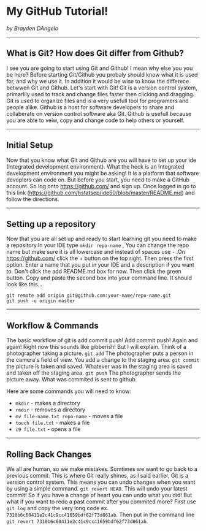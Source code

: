 # My GitHub Tutorial! 

_by Brayden DAngelo_

---
## What is Git? How does Git differ from Github?

I see you are going to start using Git and Github! I mean why else you you be here? Before starting Git/Github you probaly should know what it is used for, and why we use it. In addition it would be wise to know the differece betwwen Git and Github. Let's start with Git! Git is a version control system, primarlily used to track and change files faster then clicking and dragging. Git is used to organize files and is a very usefull tool for programers and people alike. Github is a host for software developers to share and collaberate on version control software aka Git. Github is usefull because you are able to veiw, copy and change code to help others or yourself. 



---
## Initial Setup
Now that you know what Git and Github are you will have to set up your ide (Integrated development environment). What the heck is an Integrated development environment you might be asking! It is a platform that software devoplers can code on. But before you start, you need to make a GitHub account. So log onto https://github.com/ and sign up. Once logged in go to this link (https://github.com/hstatsep/ide50/blob/master/README.md) and follow the directions.

---
## Setting up a repository 
Now that you are all set up and ready to start learning git you need to make a repository.In your IDE type ```mkdir repo-name``` , You can change the repo name but make sure it is all lowercase and instead of spaces use ```-```   .On https://github.com/ click the + button on the top right. Then press the first option. Enter a name that you put in your IDE and a description if you want to. Don't click the add README.md box for now. Then click the green button. Copy and paste the second box into your command line. It should look like this... 

```
git remote add origin git@github.com:your-name/repo-name.git
git push -u origin master
```
---
## Workflow & Commands
The basic workflow of git is add commit push! Add commit push! Again and again! Right now this sounds like gibberish! But I will explain. Think of a photographer taking a picture. ```git add``` The photographer puts a person in the camera's field of view. You add a change to the staging area. ```git commit``` the picture is taken and saved. Whatever was in the staging area is saved and taken off the staging area. ```git push``` The photographer sends the picture away. What was commited is sent to github. 


Here are some commands you will need to know:
* ```mkdir``` - makes a directory  
* ```rmdir``` - removes a directory   
* ```mv file-name.txt repo-name``` - moves a file          
* ```touch file.txt``` - makes a file       
* ```c9 file.txt``` - opens a file      

---
## Rolling Back Changes
We all are human, so we make mistakes. Somtimes we want to go back to a previous commit. This is where Git really shines, as I said earlier, Git is a version control system. This means you can undo changes when you want by using a simple command. ```git revert HEAD```. This will undo your latest commit! So if you have a change of heart you can undo what you did! But what if you want to redo a past commit after you commited more? First use ```git log``` and copy the very long code ex.  ```7310b6c60411e2c41c9cc41659bdf62f73d861ab```. Then put in the command line ```git revert 7310b6c60411e2c41c9cc41659bdf62f73d861ab```. 
